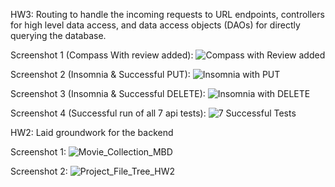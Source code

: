HW3: Routing to handle the incoming requests to URL endpoints, controllers for high level data access, and data access objects (DAOs) for directly querying the database.

Screenshot 1 (Compass With review added): ![Compass with Review added](https://media.github.khoury.northeastern.edu/user/11940/files/7f5d34eb-7afd-4aa8-a7cd-c7773c330d38)

Screenshot 2 (Insomnia & Successful PUT): ![Insomnia with PUT](https://media.github.khoury.northeastern.edu/user/11940/files/d2bf24aa-363a-4bab-a900-35ffbba0ddde)

Screenshot 3 (Insomnia & Successful DELETE): ![Insomnia with DELETE](https://media.github.khoury.northeastern.edu/user/11940/files/8acf8917-48ad-4636-b9f7-1a93517e72de)

Screenshot 4 (Successful run of all 7 api tests): ![7 Successful Tests](https://media.github.khoury.northeastern.edu/user/11940/files/31c48235-eec9-41e1-9ae7-1199cc24d385)

HW2: Laid groundwork for the backend

Screenshot 1: ![Movie_Collection_MBD](https://media.github.khoury.northeastern.edu/user/11940/files/4eeb29ca-eaf1-4630-a185-b6f3e48d91aa)

Screenshot 2: ![Project_File_Tree_HW2](https://media.github.khoury.northeastern.edu/user/11940/files/7f83fd12-32b9-499f-ae61-8c690a0380cc)


